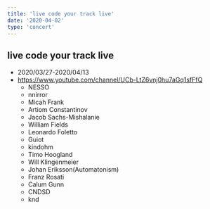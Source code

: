 ```yaml
---
title: 'live code your track live'
date: '2020-04-02'
type: 'concert'
---
```


## live code your track live
* 2020/03/27-2020/04/13
* https://www.youtube.com/channel/UCb-LtZ6vnj0hu7aGq1sfFfQ
  * NESSO
  * nnirror
  * Micah Frank
  * Artiom Constantinov
  * Jacob Sachs-Mishalanie
  * William Fields
  * Leonardo Foletto
  * Guiot
  * kindohm
  * Timo Hoogland
  * Will Klingenmeier
  * Johan Eriksson(Automatonism)
  * Franz Rosati
  * Calum Gunn
  * CNDSD
  * knd